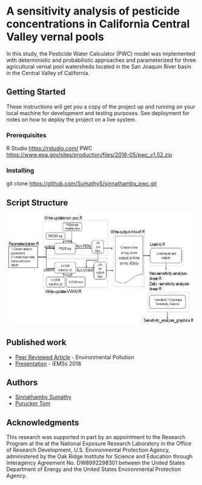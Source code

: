 # A sensitivity analysis of pesticide concentrations in California Central Valley vernal pools

In this study, the Pesticide Water Calculator (PWC) model was implemented with deterministic and probabilistic approaches and parameterized for three agricultural vernal pool watersheds located in the San Joaquin River basin in the Central Valley of California.

## Getting Started

These instructions will get you a copy of the project up and running on your local machine for development and testing purposes. See deployment for notes on how to deploy the project on a live system.

### Prerequisites

R Studio https://rstudio.com/
PWC https://www.epa.gov/sites/production/files/2016-05/pwc_v1.52.zip


### Installing

git clone https://github.com/SumathyS/sinnathamby_pwc.git


## Script Structure

![picture](figures/script.png)



## Published work

* [Peer Reviewed Article](https://www.sciencedirect.com/science/article/pii/S0269749119343088) - Environmental Pollution
* [Presentation](https://www.researchgate.net/publication/337032938_Sensitivity_analysis_for_pesticide_transport_in_a_vernal_pool_watershed_using_the_Pesticide_Water_Calculator) - iEMSs 2018


## Authors

*  [Sinnathamby Sumathy](https://github.com/SumathyS/SumathyS.github.io)
*  [Purucker Tom](https://github.com/puruckertom)


## Acknowledgments
This research was supported in part by an appointment to the Research Program at the at the National Exposure Research Laboratory in the Office of Research Development, U.S. Environmental Protection Agency, administered by the Oak Ridge Institute for Science and Education through Interagency Agreement No. DW8992298301 between the United States Department of Energy and the United States Environmental Protection Agency. 

